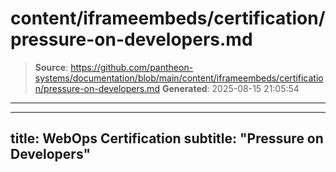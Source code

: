 # content/iframeembeds/certification/pressure-on-developers.md

> **Source**: https://github.com/pantheon-systems/documentation/blob/main/content/iframeembeds/certification/pressure-on-developers.md
> **Generated**: 2025-08-15 21:05:54

---

---
title: WebOps Certification
subtitle: "Pressure on Developers"
---

<Partial file="certification-guide/pressure-on-developers.md" />
